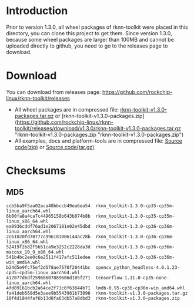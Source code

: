 # Introduction
Prior to version 1.3.0, all wheel packages of rknn-toolkit were placed in this directory, you can clone this project to get them.
Since version 1.3.0, because some wheel packages are larger than 100MB and cannot be uploaded directly to github, you need to go to the releases page to download.
# Download
You can download from releases page: https://github.com/rockchip-linux/rknn-toolkit/releases
- All wheel packages are in compressed file: [rknn-toolkit-v1.3.0-packages.tar.gz](https://github.com/rockchip-linux/rknn-toolkit/releases/download/v1.3.0/rknn-toolkit-v1.3.0-packages.tar.gz "rknn-toolkit-v1.3.0-packages.tar.gz") or [rknn-toolkit-v1.3.0-packages.zip](https://github.com/rockchip-linux/rknn-toolkit/releases/download/v1.3.0/rknn-toolkit-v1.3.0-packages.tar.gz "rknn-toolkit-v1.3.0-packages.zip "rknn-toolkit-v1.3.0-packages.zip")
- All examples, docs and platform-tools are in compressed file: [Source code(zip)](https://github.com/rockchip-linux/rknn-toolkit/releases/download/v1.3.0.zip "Source code(zip)") or [Source code(tar.gz)](https://github.com/rockchip-linux/rknn-toolkit/releases/download/v1.3.0.tar.gz "Source code(tar.gz)")

# Checksums
## MD5
```
ccb5ba9f5aa02aca48bbccb49ea6ea54  rknn_toolkit-1.3.0-cp35-cp35m-linux_aarch64.whl
6b00fa8a4ca7c44965158b643b074b8b  rknn_toolkit-1.3.0-cp35-cp35m-linux_x86_64.whl
ea0936cddf76ad1e2067181e02e45dbd  rknn_toolkit-1.3.0-cp36-cp36m-linux_aarch64.whl
2c61020fd70777c996181006144ac28b  rknn_toolkit-1.3.0-cp36-cp36m-linux_x86_64.whl
52419f2b82f5b51ca9e3252c2228da3d  rknn_toolkit-1.3.0-cp36-cp36m-macosx_10_9_x86_64.whl
541b4bc2ee0c6e2511f417afc511edee  rknn_toolkit-1.3.0-cp36-cp36m-win_amd64.whl
b24d5e9fc75ef2d578ae7570f20441bc  opencv_python_headless-4.0.1.23-cp35-cp35m-linux_aarch64.whl
412077d6df25968607889606d105f271  tensorflow-1.11.0-cp35-none-linux_aarch64.whl
4fd89161bcb2a64ce2f71c0f63644b71  lmdb-0.95-cp36-cp36m-win_amd64.whl
fa41deb568d5e3aee9b5543981b73896  rknn-toolkit-v1.3.0-packages.tar.gz
10f4d1844faf6b13d8fa63db57a8dbd3  rknn-toolkit-v1.3.0-packages.zip
```

